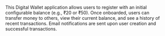 This Digital Wallet application allows users to register with an initial configurable balance (e.g., ₹20 or ₹50). Once onboarded, users can transfer money to others, view their current balance, and see a history of recent transactions. Email notifications are sent upon user creation and successful transactions.

